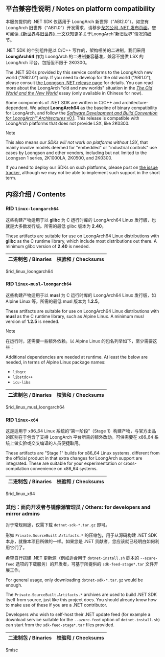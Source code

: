 ## 平台兼容性说明 / Notes on platform compatibility

本服务提供的 .NET SDK 仅适用于 LoongArch 新世界（“ABI2.0”）。如您有 LoongArch 旧世界（“ABI1.0”）开发需求，请移步[龙芯公司 .NET 发布页面][loongnix-dotnet]。您可阅读[《新世界与旧世界》一文][awly-old-and-new-worlds]获知更多关于LoongArch“新旧世界”情况的细节。

.NET SDK 的个别组件是以 C/C++ 写作的，架构相关的二进制。我们采用 **LoongArch64** 作为 LoongArch 的二进制兼容基准，兼容不提供 LSX 的 LoongArch 平台，包括但不限于 2K0300。

The .NET SDKs provided by this service conforms to the LoongArch new world ("ABI2.0") only. If you need to develop for the old world ("ABI1.0"), please consult [the Loongson .NET release page][loongnix-dotnet] for details. You can read more about the LoongArch "old and new worlds" situation in the [*The Old World and the New World*][awly-old-and-new-worlds] essay (only available in Chinese for now).

Some components of .NET SDK are written in C/C++ and architecture-dependent. We adopt **LoongArch64** as the baseline of binary compatibility for LoongArch, and follow the [*Software Development and Build Convention for LoongArch™ Architectures* v0.1][la-softdev-convention]. This release is compatible with LoongArch platforms that does not provide LSX, like 2K0300.

> [!NOTE]
> This also means *our SDKs will not work on platforms without LSX*, that mainly involve models deemed for "embedded" or "industrial controls" use cases by Loongson and other vendors, including but not limited to the Loongson 1 series, 2K1000LA, 2K0500, and 2K0300.
>
> If you need to deploy our SDKs on such platforms, please post on [the issue tracker][issue-tracker], although we may not be able to implement such support in the short term.

[loongnix-dotnet]: http://www.loongnix.cn/zh/api/dotnet/
[awly-old-and-new-worlds]: https://areweloongyet.com/docs/old-and-new-worlds/
[la-softdev-convention]: https://github.com/loongson/la-softdev-convention/blob/v0.1/la-softdev-convention.adoc
[issue-tracker]: https://github.com/loongson-community/dotnet-unofficial-build/issues

## 内容介绍 / Contents

### RID `linux-loongarch64`

这些构建产物适用于以 **glibc** 为 C 运行时库的 LoongArch64 Linux 发行版，也就是大多数发行版。所需的最低 glibc 版本为 **2.40**。

These artifacts are suitable for use on LoongArch64 Linux distributions with **glibc** as the C runtime library, which include most distributions out there. A minimum glibc version of **2.40** is needed.

| 二进制包 / Binaries | 校验和 / Checksums |
|---|---|
$rid_linux_loongarch64

### RID `linux-musl-loongarch64`

这些构建产物适用于以 **musl** 为 C 运行时库的 LoongArch64 Linux 发行版，如 Alpine Linux 等。所需的最低 musl 版本为 **1.2.5**。

These artifacts are suitable for use on LoongArch64 Linux distributions with **musl** as the C runtime library, such as Alpine Linux. A minimum musl version of **1.2.5** is needed.

> [!NOTE]
> 在运行时，还需要一些额外依赖。以 Alpine Linux 的包名列举如下，至少需要这些：
>
> Additional dependencies are needed at runtime. At least the below are needed, in terms of Alpine Linux package names:
>
> * `libgcc`
> * `libstdc++`
> * `icu-libs`

| 二进制包 / Binaries | 校验和 / Checksums |
|---|---|
$rid_linux_musl_loongarch64

### RID `linux-x64`

这是适用于 x86\_64 Linux 系统的“第一阶段”（Stage 1）构建产物，与官方出品的区别在于包含了支持 LoongArch 平台所需的额外改动。可供需要在 x86\_64 系统上做实验或交叉编译的人员便捷取用。

These artifacts are "Stage 1" builds for x86\_64 Linux systems, different from the official product in that extra changes for LoongArch support are integrated. These are suitable for your experimentation or cross-compilation convenience on x86\_64 systems.

| 二进制包 / Binaries | 校验和 / Checksums |
|---|---|
$rid_linux_x64

### 其他：面向开发者与镜像源管理员 / Others: for developers and mirror admins

对于常规用途，仅需下载 `dotnet-sdk-*.tar.gz` 即可。

形如 `Private.SourceBuilt.Artifacts.*` 的压缩包，用于从源码构建 .NET SDK 本身，就像本项目所做的一样。如果您是 .NET 贡献者，您应该就已经明白如何利用它们了。

希望自行搭建 .NET 更新源（例如适合用于 `dotnet-install.sh` 脚本的 `--azure-feed` 选项的下载服务）的开发者，可基于所提供的 `sdk-feed-stage*.tar` 文件开展工作。

For general usage, only downloading `dotnet-sdk-*.tar.gz` would be enough.

The `Private.SourceBuilt.Artifacts.*` archives are used to build .NET SDK itself from source, just like this project does. You should already know how to make use of these if you are a .NET contributor.

Developers who wish to self-host their .NET update feed (for example a download service suitable for the `--azure-feed` option of `dotnet-install.sh`) can start from the `sdk-feed-stage*.tar` files provided.

| 二进制包 / Binaries | 校验和 / Checksums |
|---|---|
$misc
